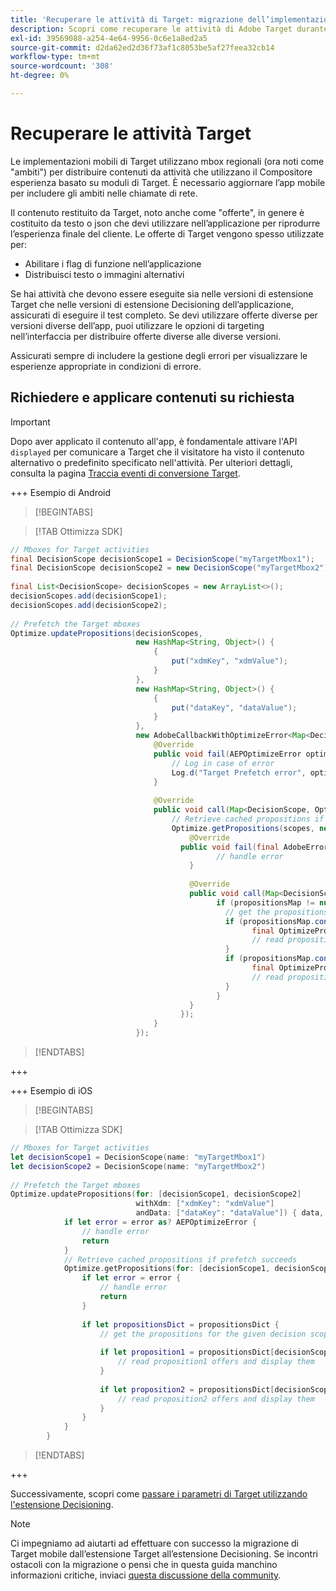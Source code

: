 ```yaml
---
title: 'Recuperare le attività di Target: migrazione dell’implementazione di Adobe Target nell’app mobile a Adobe Journey Optimizer - Estensione Decisioning'
description: Scopri come recuperare le attività di Adobe Target durante la migrazione da Adobe Target a Adobe Journey Optimizer - Estensione Decisioning per dispositivi mobili.
exl-id: 39569088-a254-4e64-9956-0c6e1a8ed2a5
source-git-commit: d2da62ed2d36f73af1c8053be5af27feea32cb14
workflow-type: tm+mt
source-wordcount: '308'
ht-degree: 0%

---
```


# Recuperare le attività Target

Le implementazioni mobili di Target utilizzano mbox regionali (ora noti come &quot;ambiti&quot;) per distribuire contenuti da attività che utilizzano il Compositore esperienza basato su moduli di Target. È necessario aggiornare l’app mobile per includere gli ambiti nelle chiamate di rete.

Il contenuto restituito da Target, noto anche come &quot;offerte&quot;, in genere è costituito da testo o json che devi utilizzare nell’applicazione per riprodurre l’esperienza finale del cliente. Le offerte di Target vengono spesso utilizzate per:

* Abilitare i flag di funzione nell’applicazione
* Distribuisci testo o immagini alternativi

Se hai attività che devono essere eseguite sia nelle versioni di estensione Target che nelle versioni di estensione Decisioning dell’applicazione, assicurati di eseguire il test completo. Se devi utilizzare offerte diverse per versioni diverse dell’app, puoi utilizzare le opzioni di targeting nell’interfaccia per distribuire offerte diverse alle diverse versioni.

Assicurati sempre di includere la gestione degli errori per visualizzare le esperienze appropriate in condizioni di errore.


## Richiedere e applicare contenuti su richiesta

>[!IMPORTANT]
>
>Dopo aver applicato il contenuto all&#39;app, è fondamentale attivare l&#39;API `displayed` per comunicare a Target che il visitatore ha visto il contenuto alternativo o predefinito specificato nell&#39;attività. Per ulteriori dettagli, consulta la pagina [Traccia eventi di conversione Target](track-events.md).


+++ Esempio di Android

>[!BEGINTABS]

>[!TAB Ottimizza SDK]

```Java
// Mboxes for Target activities
final DecisionScope decisionScope1 = DecisionScope("myTargetMbox1");
final DecisionScope decisionScope2 = new DecisionScope("myTargetMbox2");
 
final List<DecisionScope> decisionScopes = new ArrayList<>();
decisionScopes.add(decisionScope1);
decisionScopes.add(decisionScope2);
 
// Prefetch the Target mboxes
Optimize.updatePropositions(decisionScopes,
                            new HashMap<String, Object>() {
                                {
                                    put("xdmKey", "xdmValue");
                                }
                            },
                            new HashMap<String, Object>() {
                                {
                                    put("dataKey", "dataValue");
                                }
                            },
                            new AdobeCallbackWithOptimizeError<Map<DecisionScope, OptimizeProposition>>() {
                                @Override
                                public void fail(AEPOptimizeError optimizeError) {
                                    // Log in case of error
                                    Log.d("Target Prefetch error", optimizeError.title);
                                }
 
                                @Override
                                public void call(Map<DecisionScope, OptimizeProposition> propositionsMap) {
                                    // Retrieve cached propositions if prefetch succeeds
                                    Optimize.getPropositions(scopes, new AdobeCallbackWithError<Map<DecisionScope, OptimizeProposition>>() {
                                        @Override
                                      public void fail(final AdobeError adobeError) {
                                              // handle error
                                        }
 
                                        @Override
                                        public void call(Map<DecisionScope, OptimizeProposition> propositionsMap) {
                                              if (propositionsMap != null && !propositionsMap.isEmpty()) {
                                                // get the propositions for the given decision scopes
                                                if (propositionsMap.contains(decisionScope1)) {
                                                      final OptimizeProposition proposition1 = propsMap.get(decisionScope1)
                                                      // read proposition1 offers and display them
                                                }
                                                if (propositionsMap.contains(decisionScope2)) {
                                                      final OptimizeProposition proposition2 = propsMap.get(decisionScope2)
                                                      // read proposition2 offers and display them
                                                }
                                              }
                                        }
                                      });
                                }
                            });
```

>[!ENDTABS]

+++

+++ Esempio di iOS

>[!BEGINTABS]

>[!TAB Ottimizza SDK]

```Swift
// Mboxes for Target activities
let decisionScope1 = DecisionScope(name: "myTargetMbox1")
let decisionScope2 = DecisionScope(name: "myTargetMbox2")
 
// Prefetch the Target mboxes
Optimize.updatePropositions(for: [decisionScope1, decisionScope2]
                            withXdm: ["xdmKey": "xdmValue"]
                            andData: ["dataKey": "dataValue"]) { data, error in
            if let error = error as? AEPOptimizeError {
                // handle error
                return
            }
            // Retrieve cached propositions if prefetch succeeds
            Optimize.getPropositions(for: [decisionScope1, decisionScope2]) { propositionsDict, error in
                if let error = error {
                    // handle error
                    return
                }
 
                if let propositionsDict = propositionsDict {
                    // get the propositions for the given decision scopes
 
                    if let proposition1 = propositionsDict[decisionScope1] {
                        // read proposition1 offers and display them
                    }
 
                    if let proposition2 = propositionsDict[decisionScope2] {
                        // read proposition2 offers and display them
                    }
                }
            }
        }
```

>[!ENDTABS]

+++



Successivamente, scopri come [passare i parametri di Target utilizzando l&#39;estensione Decisioning](send-parameters.md).

>[!NOTE]
>
>Ci impegniamo ad aiutarti ad effettuare con successo la migrazione di Target mobile dall’estensione Target all’estensione Decisioning. Se incontri ostacoli con la migrazione o pensi che in questa guida manchino informazioni critiche, inviaci [questa discussione della community](https://experienceleaguecommunities.adobe.com/t5/adobe-experience-platform-data/tutorial-discussion-migrate-target-from-at-js-to-web-sdk/m-p/575587#M463).
